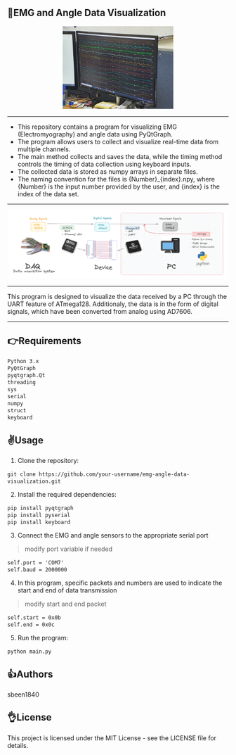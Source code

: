 
## 🤚EMG and Angle Data Visualization

<p align="center">
	<img src="./img/img.png" alt="img" width="50%" height="50%"/>
</p>

---

- This repository contains a program for visualizing EMG (Electromyography) and angle data using PyQtGraph. 
- The program allows users to collect and visualize real-time data from multiple channels. 
- The main method collects and saves the data, while the timing method controls the timing of data collection using keyboard inputs.
- The collected data is stored as numpy arrays in separate files.
- The naming convention for the files is {Number}_{index}.npy, where {Number} is the input number provided by the user, and {index} is the index of the data set.

---
<p align="center">
	<img src="./img/diagram.png" alt="diagram" />
</p>

---

This program is designed to visualize the data received by a PC through the UART feature of ATmega128. Additionaly, the data is in the form of digital signals, which have been converted from analog using AD7606.

---


## 👉Requirements
```
Python 3.x
PyQtGraph
pyqtgraph.Qt
threading
sys
serial
numpy
struct
keyboard
```

## ✌️Usage
1. Clone the repository:
```
git clone https://github.com/your-username/emg-angle-data-visualization.git
```
2. Install the required dependencies:
```
pip install pyqtgraph
pip install pyserial
pip install keyboard
```
3. Connect the EMG and angle sensors to the appropriate serial port
> modify port variable if needed
```
self.port = 'COM7'
self.baud = 2000000
```
4. In this program, specific packets and numbers are used to indicate the start and end of data transmission
> modify start and end packet
```
self.start = 0x0b
self.end = 0x0c
```
5. Run the program:
```
python main.py
```

## 👍Authors
sbeen1840

## 👌License
This project is licensed under the MIT License - see the LICENSE file for details.
